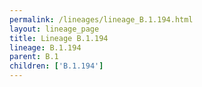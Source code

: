 ```yaml
---
permalink: /lineages/lineage_B.1.194.html
layout: lineage_page
title: Lineage B.1.194
lineage: B.1.194
parent: B.1
children: ['B.1.194']
---
```

